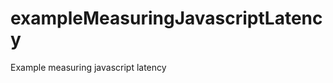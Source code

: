 exampleMeasuringJavascriptLatency
=================================

Example measuring javascript latency
